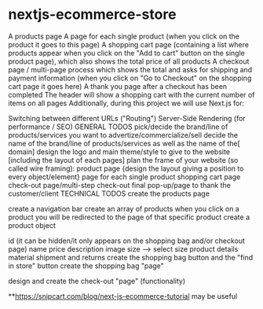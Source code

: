 # nextjs-ecommerce-store


A products page
A page for each single product (when you click on the product it goes to this page)
A shopping cart page (containing a list where products appear when you click on the "Add to cart" button on the single product page), which also shows the total price of all products
A checkout page / multi-page process which shows the total and asks for shipping and payment information (when you click on "Go to Checkout" on the shopping cart page it goes here)
A thank you page after a checkout has been completed
The header will show a shopping cart with the current number of items on all pages
Additionally, during this project we will use Next.js for:

Switching between different URLs ("Routing")
Server-Side Rendering (for performance / SEO)
GENERAL TODOS
 pick/decide the brand/line of products/services you want to advertize/commercialize/sell
 decide the name of the brand/line of products/services as well as the name of the[ domain]
 design the logo and main theme/style to give to the website [including the layout of each pages]
 plan the frame of your website (so called wire framing):
 product page {design the layout giving a position to every object/element}
 page for each single product
 shopping cart page
 check-out page/multi-step check-out
 final pop-up/page to thank the customer/client
TECHNICAL TODOS
 create the products page

 create a navigation bar
 create an array of products
 when you click on a product you will be redirected to the page of that specific product
 create a product object

 id (it can be hidden/it only appears on the shopping bag and/or checkout page)
 name
 price
 description
 image
 size --> select size
 product details
 material
 shipment and returns
 create the shopping bag button and the "find in store" button
 create the shopping bag "page"

 design and create the check-out "page" (functionality)

**https://snipcart.com/blog/next-js-ecommerce-tutorial may be useful

